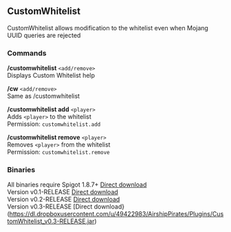 ## CustomWhitelist
CustomWhitelist allows modification to the whitelist even when Mojang UUID queries are rejected

### Commands
**/customwhitelist** `<add/remove>`  
Displays Custom Whitelist help

**/cw** `<add/remove>`  
Same as /customwhitelist

**/customwhitelist add** `<player>`  
Adds `<player>` to the whitelist  
Permission: `customwhitelist.add`

**/customwhitelist remove** `<player>`  
Removes `<player>` from the whitelist  
Permission: `customwhitelist.remove`

### Binaries
All binaries require Spigot 1.8.7+ [Direct download](https://dl.dropboxusercontent.com/u/49422983/AirshipPirates/Plugins/libs/spigot-1.8.7.jar)  
Version v0.1-RELEASE [Direct download](https://dl.dropboxusercontent.com/u/49422983/AirshipPirates/Plugins/CustomWhitelist_v0.1-RELEASE.jar)  
Version v0.2-RELEASE [Direct download](https://dl.dropboxusercontent.com/u/49422983/AirshipPirates/Plugins/CustomWhitelist_v0.2-RELEASE.jar)  
Version v0.3-RELEASE [Direct download}(https://dl.dropboxusercontent.com/u/49422983/AirshipPirates/Plugins/CustomWhitelist_v0.3-RELEASE.jar)
